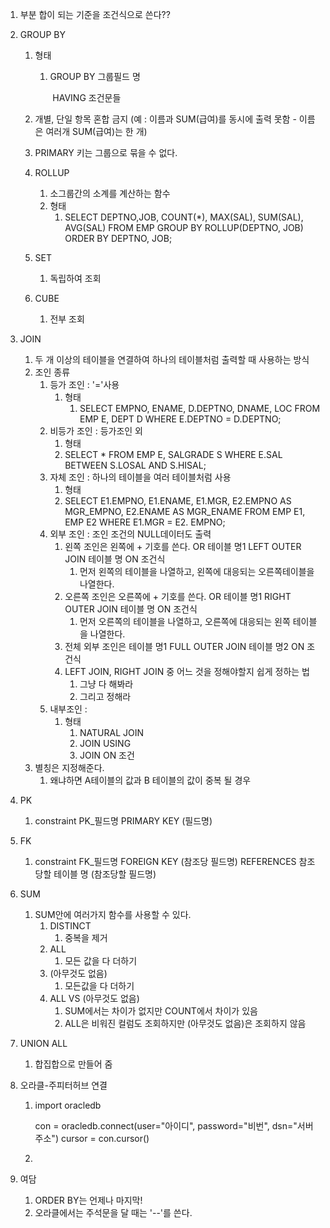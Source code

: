 1. 부분 합이 되는 기준을 조건식으로 쓴다??

2. GROUP BY

   1. 형태

      1. GROUP BY 그룹필드 명

         ​	HAVING 조건문들

   2. 개별, 단일 항목 혼합 금지 (예 : 이름과 SUM(급여)를 동시에 출력 못함 - 이름은 여러개 SUM(급여)는 한 개)

   3. PRIMARY 키는 그룹으로 묶을 수 없다. 

   4. ROLLUP

      1. 소그룹간의 소계를 계산하는 함수
      2. 형태
         1. SELECT DEPTNO,JOB, COUNT(*), MAX(SAL), SUM(SAL), AVG(SAL)
            	FROM EMP
            	GROUP BY ROLLUP(DEPTNO, JOB)
            	ORDER BY DEPTNO, JOB;

   5. SET

      1. 독립하여 조회

   6. CUBE

      1. 전부 조회

3. JOIN

   1. 두 개 이상의 테이블을 연결하여 하나의 테이블처럼 출력할 때 사용하는 방식
   2. 조인 종류
      1. 등가 조인 : '='사용
         1. 형태
            1. SELECT EMPNO, ENAME, D.DEPTNO, DNAME, LOC
               FROM EMP E, DEPT D
               WHERE E.DEPTNO = D.DEPTNO;
      2. 비등가 조인 : 등가조인 외
         1. 형태
         2. SELECT * FROM EMP E, SALGRADE S
            WHERE E.SAL BETWEEN S.LOSAL AND S.HISAL;
      3. 자체 조인 : 하나의 테이블을 여러 테이블처럼 사용
         1. 형태
         2. SELECT E1.EMPNO, E1.ENAME, E1.MGR, 
            E2.EMPNO AS MGR_EMPNO,
            E2.ENAME AS MGR_ENAME
            FROM EMP E1, EMP E2
            WHERE E1.MGR = E2. EMPNO;
      4. 외부 조인 : 조인 조건의 NULL데이터도 출력
         1. 왼쪽 조인은 왼쪽에 + 기호를 쓴다. OR 테이블 명1 LEFT OUTER JOIN 테이블 명 ON 조건식
            1. 먼저 왼쪽의 테이블을 나열하고, 왼쪽에 대응되는 오른쪽테이블을 나열한다.
         2. 오른쪽 조인은 오른쪽에 + 기호를 쓴다. OR 테이블 명1 RIGHT OUTER JOIN 테이블 명 ON 조건식
            1. 먼저 오른쪽의 테이블을 나열하고, 오른쪽에 대응되는 왼쪽 테이블을 나열한다.
         3. 전체 외부 조인은  테이블 명1 FULL OUTER JOIN 테이블 명2 ON 조건식
         4. LEFT JOIN, RIGHT JOIN 중 어느 것을 정해야할지 쉽게 정하는 법
            1. 그냥 다 해봐라
            2. 그리고 정해라
      5. 내부조인 : 
         1. 형태
            1. NATURAL JOIN
            2. JOIN USING
            3. JOIN ON 조건
   3. 별칭은 지정해준다.
      1. 왜냐하면 A테이블의 값과 B 테이블의 값이 중복 될 경우 

4. PK

   1. constraint PK_필드명 PRIMARY KEY (필드명)

5. FK

   1. constraint FK_필드명 FOREIGN KEY (참조당 필드명) REFERENCES 참조당할 테이블 명 (참조당할 필드명)

6. SUM

   1. SUM안에 여러가지 함수를 사용할 수 있다.
      1. DISTINCT
         1. 중복을 제거
      2. ALL
         1. 모든 값을 다 더하기
      3. (아무것도 없음)
         1. 모든값을 다 더하기
      4. ALL VS (아무것도 없음)
         1. SUM에서는 차이가 없지만 COUNT에서 차이가 있음
         2. ALL은 비워진 컬럼도 조회하지만 (아무것도 없음)은 조회하지 않음

7. UNION ALL

   1. 합집합으로 만들어 줌

8. 오라클-주피터허브 연결

   1. import oracledb

      con = oracledb.connect(user="아이디", password="비번", dsn="서버주소")
      cursor = con.cursor()

   2. 

1. 여담
   1. ORDER BY는 언제나 마지막!
   2. 오라클에서는 주석문을 달 때는 '--'를 쓴다.



